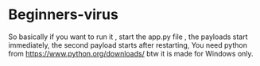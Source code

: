 # Beginners-virus 
So basically if you want to run it , start the app.py file , the payloads start immediately, the second payload starts after restarting, You need python from https://www.python.org/downloads/ btw it is made for Windows only.
